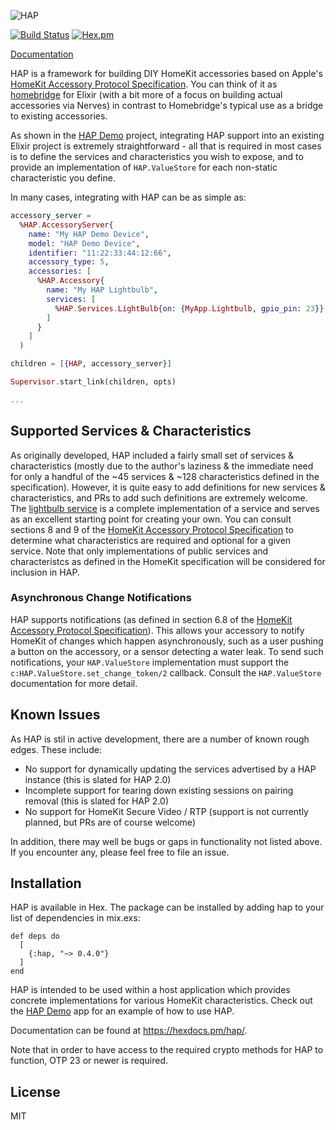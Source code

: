 ![HAP](https://user-images.githubusercontent.com/79646/67910894-dd4dc280-fb5a-11e9-9ca9-4be6633cc1a6.png)

[![Build Status](https://github.com/mtrudel/hap/workflows/Elixir%20CI/badge.svg)](https://github.com/mtrudel/hap/actions)
[![Hex.pm](https://img.shields.io/hexpm/v/hap.svg?style=flat-square)](https://hex.pm/packages/hap)

[Documentation](https://hexdocs.pm/hap/)

HAP is a framework for building DIY HomeKit accessories based on Apple's [HomeKit Accessory Protocol Specification](https://developer.apple.com/homekit/). 
You can think of it as [homebridge](https://github.com/nfarina/homebridge) for Elixir (with a bit more of a focus on
building actual accessories via Nerves) in contrast to Homebridge's typical use as a bridge to existing accessories.

As shown in the [HAP Demo](https://github.com/mtrudel/hap_demo) project, integrating HAP support into an existing Elixir
project is extremely straightforward - all that is required in most cases is to define the services and characteristics
you wish to expose, and to provide an implementation of `HAP.ValueStore` for each non-static characteristic you define.

In many cases, integrating with HAP can be as simple as:

```elixir
accessory_server =
  %HAP.AccessoryServer{
    name: "My HAP Demo Device",
    model: "HAP Demo Device",
    identifier: "11:22:33:44:12:66",
    accessory_type: 5,
    accessories: [
      %HAP.Accessory{
        name: "My HAP Lightbulb",
        services: [
          %HAP.Services.LightBulb{on: {MyApp.Lightbulb, gpio_pin: 23}}
        ]
      }
    ]
  )

children = [{HAP, accessory_server}]

Supervisor.start_link(children, opts)

...
```

## Supported Services & Characteristics

As originally developed, HAP included a fairly small set of services & characteristics (mostly due to the author's
laziness & the immediate need for only a handful of the ~45 services & ~128 characteristics defined in the
specification). However, it is quite easy to add definitions for new services & characteristics, and PRs to add such
definitions are extremely welcome. The [lightbulb service](https://github.com/mtrudel/hap/blob/master/lib/hap/services/light_bulb.ex) 
is a complete implementation of a service and serves as an excellent starting point for creating your own. You can consult
sections 8 and 9 of the [HomeKit Accessory Protocol Specification](https://developer.apple.com/homekit/) to determine
what characteristics are required and optional for a given service. Note that only implementations of public services and
characteristcs as defined in the HomeKit specification will be considered for inclusion in HAP. 

### Asynchronous Change Notifications

HAP supports notifications (as defined in section 6.8 of the [HomeKit Accessory Protocol
Specification](https://developer.apple.com/homekit/)). This allows your accessory to notify HomeKit of changes which
happen asynchronously, such as a user pushing a button on the accessory, or a sensor detecting a water leak. To send
such notifications, your `HAP.ValueStore` implementation must support the `c:HAP.ValueStore.set_change_token/2`
callback. Consult the `HAP.ValueStore` documentation for more detail.

## Known Issues

As HAP is stil in active development, there are a number of known rough edges. These include:

* No support for dynamically updating the services advertised by a HAP instance (this is slated for HAP 2.0)
* Incomplete support for tearing down existing sessions on pairing removal (this is slated for HAP 2.0)
* No support for HomeKit Secure Video / RTP (support is not currently planned, but PRs are of course welcome)

In addition, there may well be bugs or gaps in functionality not listed above. If you encounter any, please feel free
to file an issue.

## Installation

HAP is available in Hex. The package can be installed by adding hap to your list of dependencies in mix.exs:

```
def deps do
  [
    {:hap, "~> 0.4.0"}
  ]
end
```

HAP is intended to be used within a host application which provides concrete implementations for various HomeKit
characteristics. Check out the [HAP Demo](https://github.com/mtrudel/hap_demo) app for an example of how to use HAP.

Documentation can be found at https://hexdocs.pm/hap/.

Note that in order to have access to the required crypto methods for HAP to function, OTP 23 or newer is required.

## License

MIT
